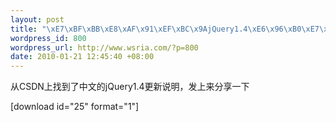 ```yaml
--- 
layout: post
title: "\xE7\xBF\xBB\xE8\xAF\x91\xEF\xBC\x9AjQuery1.4\xE6\x96\xB0\xE7\x89\xB9\xE6\x80\xA7\xE5\xAE\x98\xE6\x96\xB9\xE6\x96\x87\xE6\xA1\xA3"
wordpress_id: 800
wordpress_url: http://www.wsria.com/?p=800
date: 2010-01-21 12:45:40 +08:00
---
```

从CSDN上找到了中文的jQuery1.4更新说明，发上来分享一下

[download id="25" format="1"]
